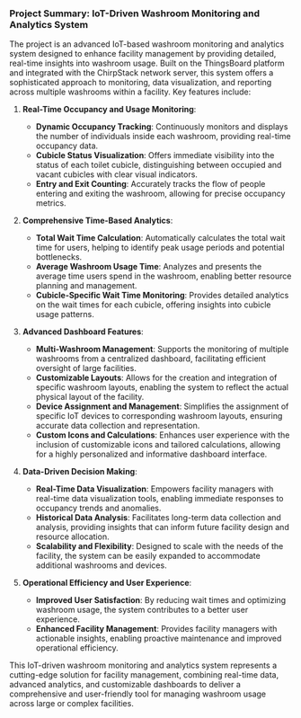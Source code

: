 ### Project Summary: IoT-Driven Washroom Monitoring and Analytics System

The project is an advanced IoT-based washroom monitoring and analytics system designed to enhance facility management by providing detailed, real-time insights into washroom usage. Built on the ThingsBoard platform and integrated with the ChirpStack network server, this system offers a sophisticated approach to monitoring, data visualization, and reporting across multiple washrooms within a facility. Key features include:

1. **Real-Time Occupancy and Usage Monitoring**:
   - **Dynamic Occupancy Tracking**: Continuously monitors and displays the number of individuals inside each washroom, providing real-time occupancy data.
   - **Cubicle Status Visualization**: Offers immediate visibility into the status of each toilet cubicle, distinguishing between occupied and vacant cubicles with clear visual indicators.
   - **Entry and Exit Counting**: Accurately tracks the flow of people entering and exiting the washroom, allowing for precise occupancy metrics.

2. **Comprehensive Time-Based Analytics**:
   - **Total Wait Time Calculation**: Automatically calculates the total wait time for users, helping to identify peak usage periods and potential bottlenecks.
   - **Average Washroom Usage Time**: Analyzes and presents the average time users spend in the washroom, enabling better resource planning and management.
   - **Cubicle-Specific Wait Time Monitoring**: Provides detailed analytics on the wait times for each cubicle, offering insights into cubicle usage patterns.

3. **Advanced Dashboard Features**:
   - **Multi-Washroom Management**: Supports the monitoring of multiple washrooms from a centralized dashboard, facilitating efficient oversight of large facilities.
   - **Customizable Layouts**: Allows for the creation and integration of specific washroom layouts, enabling the system to reflect the actual physical layout of the facility.
   - **Device Assignment and Management**: Simplifies the assignment of specific IoT devices to corresponding washroom layouts, ensuring accurate data collection and representation.
   - **Custom Icons and Calculations**: Enhances user experience with the inclusion of customizable icons and tailored calculations, allowing for a highly personalized and informative dashboard interface.

4. **Data-Driven Decision Making**:
   - **Real-Time Data Visualization**: Empowers facility managers with real-time data visualization tools, enabling immediate responses to occupancy trends and anomalies.
   - **Historical Data Analysis**: Facilitates long-term data collection and analysis, providing insights that can inform future facility design and resource allocation.
   - **Scalability and Flexibility**: Designed to scale with the needs of the facility, the system can be easily expanded to accommodate additional washrooms and devices.

5. **Operational Efficiency and User Experience**:
   - **Improved User Satisfaction**: By reducing wait times and optimizing washroom usage, the system contributes to a better user experience.
   - **Enhanced Facility Management**: Provides facility managers with actionable insights, enabling proactive maintenance and improved operational efficiency.

This IoT-driven washroom monitoring and analytics system represents a cutting-edge solution for facility management, combining real-time data, advanced analytics, and customizable dashboards to deliver a comprehensive and user-friendly tool for managing washroom usage across large or complex facilities.


